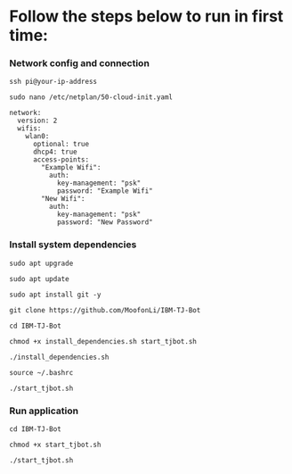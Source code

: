 # Follow the steps below to run in first time:

### Network config and connection
```
ssh pi@your-ip-address
```
```
sudo nano /etc/netplan/50-cloud-init.yaml
```
```
network:
  version: 2
  wifis:
    wlan0:
      optional: true
      dhcp4: true
      access-points:
        "Example Wifi":
          auth:
            key-management: "psk"
            password: "Example Wifi"
        "New Wifi":
          auth:
            key-management: "psk"
            password: "New Password"
```
### Install system dependencies
```
sudo apt upgrade
```
```
sudo apt update
```
```
sudo apt install git -y
```
```
git clone https://github.com/MoofonLi/IBM-TJ-Bot
```
```
cd IBM-TJ-Bot
```
```
chmod +x install_dependencies.sh start_tjbot.sh
```
```
./install_dependencies.sh
```
```
source ~/.bashrc
```
```
./start_tjbot.sh
```
### Run application
```
cd IBM-TJ-Bot
```
```
chmod +x start_tjbot.sh
```
```
./start_tjbot.sh
```